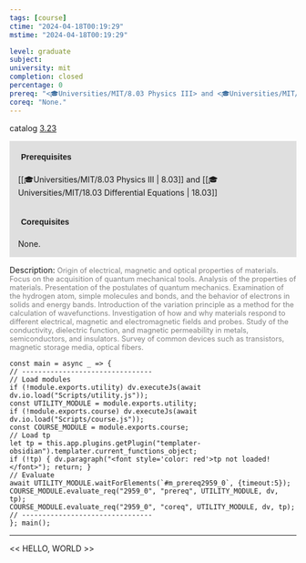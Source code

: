 ```yaml
---
tags: [course]
ctime: "2024-04-18T00:19:29"
mstime: "2024-04-18T00:19:29"

level: graduate
subject: 
university: mit
completion: closed
percentage: 0
prereq: "<🎓Universities/MIT/8.03 Physics III> and <🎓Universities/MIT/18.03 Differential Equations>"
coreq: "None."
---
```


catalog [3.23](http://student.mit.edu/catalog/m3a.html#3.23)

<span style="display: block; padding: 15px; background-color: rgb(100, 100, 100, 0.2);"><font id="m_prereq2959_0" style="display: block; font-family: Arial, sans-serif; font-weight: bold; padding: 5px">Prerequisites</font><br><span id="prereq2959_0">[[🎓Universities/MIT/8.03 Physics III | 8.03]] and [[🎓Universities/MIT/18.03 Differential Equations | 18.03]]</span></span>
<span style="display: block; padding: 15px; background-color: rgb(100, 100, 100, 0.2);"><font id="m_coreq2959_0" style="display: block; font-family: Arial, sans-serif; font-weight: bold; padding: 5px">Corequisites</font><br><span id="coreq2959_0">None.</span></span>

<font style="">Description:</font>
<font style="color: grey; font-size: 0.8rem;">Origin of electrical, magnetic and optical properties of materials. Focus on the acquisition of quantum mechanical tools. Analysis of the properties of materials. Presentation of the postulates of quantum mechanics. Examination of the hydrogen atom, simple molecules and bonds, and the behavior of electrons in solids and energy bands. Introduction of the variation principle as a method for the calculation of wavefunctions. Investigation of how and why materials respond to different electrical, magnetic and electromagnetic fields and probes. Study of the conductivity, dielectric function, and magnetic permeability in metals, semiconductors, and insulators. Survey of common devices such as transistors, magnetic storage media, optical fibers.</font>

```dataviewjs
const main = async _ => {
// --------------------------------
// Load modules
if (!module.exports.utility) dv.executeJs(await dv.io.load("Scripts/utility.js"));
const UTILITY_MODULE = module.exports.utility;
if (!module.exports.course) dv.executeJs(await dv.io.load("Scripts/course.js"));
const COURSE_MODULE = module.exports.course;
// Load tp
let tp = this.app.plugins.getPlugin("templater-obsidian").templater.current_functions_object;
if (!tp) { dv.paragraph("<font style='color: red'>tp not loaded!</font>"); return; }
// Evaluate
await UTILITY_MODULE.waitForElements(`#m_prereq2959_0`, {timeout:5});
COURSE_MODULE.evaluate_req("2959_0", "prereq", UTILITY_MODULE, dv, tp);
COURSE_MODULE.evaluate_req("2959_0", "coreq", UTILITY_MODULE, dv, tp);
// --------------------------------
}; main();
```

---

<< HELLO, WORLD >>
